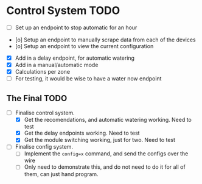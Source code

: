 # Control System TODO

- [ ] Set up an endpoint to stop automatic for an hour
- [o] Setup an endpoint to manually scrape data from each of the devices
- [o] Setup an endpoint to view the current configuration
- [x] Add in a delay endpoint, for automatic watering
- [x] Add in a manual/automatic mode
- [x] Calculations per zone
- [ ] For testing, it would be wise to have a water now endpoint

## The Final TODO

- [ ] Finalise control system.
  - [x] Get the recomendations, and automatic watering working. Need to test
  - [x] Get the delay endpoints working. Need to test
  - [x] Get the module switching working, just for two. Need to test
- [ ] Finalise config system.
  - [ ] Implement the `config=x` command, and send the configs over the wire
  - [ ] Only need to demonstrate this, and do not need to do it for all of them,
        can just hand program.
